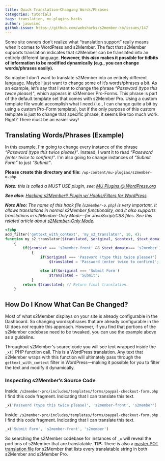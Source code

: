 ```yaml
---
title: Quick Translation—Changing Words/Phrases
categories: tutorials
tags: translation, mu-plugins-hacks
author: jaswsinc
github-issue: https://github.com/websharks/s2member-kb/issues/147
---
```


Some site owners don’t realize what “translation support” really means when it comes to WordPress and s2Member. The fact that s2Member supports translation indicates that s2Member can be translated into an entirely different language. **However, this _also_ makes it possible for tidbits of information to be modified dynamically (e.g., you can change words/phrases easily).**

So maybe I don't want to translate s2Member into an entirely different language. Maybe I just want to change some of it’s words/phrases a bit. As an example, let’s say that I want to change the phrase _“Password (type this twice please)"_, which appears in s2Member Pro-Forms. This phrase is part of the default template set that comes with s2Member Pro. Using a custom template file would accomplish what I need (i.e., I can change quite a bit by using a custom Pro-Form template), but if the only purpose of this custom template is just to change that specific phrase, it seems like too much work. Right? There must be an easier way!

## Translating Words/Phrases (Example)

In this example, I'm going to change every instance of the phrase _“Password (type this twice please)”_. Instead, I want it to read _“Password (enter twice to confirm)”_. I'm also going to change instances of _“Submit Form”_ to just _“Submit”_.

**Please create this directory and file:** `/wp-content/mu-plugins/s2member-o.php`

_**Note:** this is called a MUST USE plugin, see: [MU Plugins @ WordPress.org](http://codex.wordpress.org/Must_Use_Plugins)_

_**See also:** [Hacking s2Member® Plugin w/ Hooks/Filters for WordPress](https://github.com/websharks/s2member-kb/issues/150)_

_**Note Also:** The name of this hack file (`s2member-o.php`) is very important. It allows translations in normal s2Member functionality, and it also supports translations in s2Member-Only Mode—for JavaScript/CSS files. See this related article about [s2Member-Only Mode](https://github.com/websharks/s2member-kb/issues/150)._

```php
<?php
add_filter('gettext_with_context', 'my_s2_translator', 10, 4);
function my_s2_translator($translated, $original, $context, $text_domain)
	{
		if($context === 's2member-front' && $text_domain=== 's2member')
			{
				if($original === 'Password (type this twice please)')
					$translated = 'Password (enter twice to confirm)';

				else if($original === 'Submit Form')
					$translated = 'Submit';
			}
		return $translated; // Return final translation.
	}
```

## How Do I Know What Can Be Changed?

Most of what s2Member displays on your site is already configurable in the Dashboard. So changing words/phrases that are already configurable in the UI does _not_ require this approach. However, if you find that portions of the s2Member codebase need to be tweaked, you can use the example above as a guideline.

Throughout s2Member's source code you will see text wrapped inside the `_x()` PHP function call. This is a WordPress translation. Any text that s2Member wraps with this function will ultimately pass through the `gettext_with_context` filter in WordPress—making it possible for you to filter the text and modify it dynamically.

### Inspecting s2Member’s Source Code

Inside: `/s2member-pro/includes/templates/forms/paypal-checkout-form.php` I find this code fragment. Indicating that I can translate this text.

```php
_x('Password (type this twice please)', 's2member-front', 's2member')
```

Inside: `/s2member-pro/includes/templates/forms/paypal-checkout-form.php` I find this code fragment. Indicating that I can translate this text.

```php
_x('Submit Form', 's2member-front', 's2member')
```

So searching the s2Member codebase for instances of `_x` will reveal the portions of s2Member that are translatable. **TIP:** There is also a [master POT translation file](http://plugins.svn.wordpress.org/s2member/trunk/includes/translations/s2member.pot) for s2Member that lists every translatable string in both s2Member and s2Member Pro.
